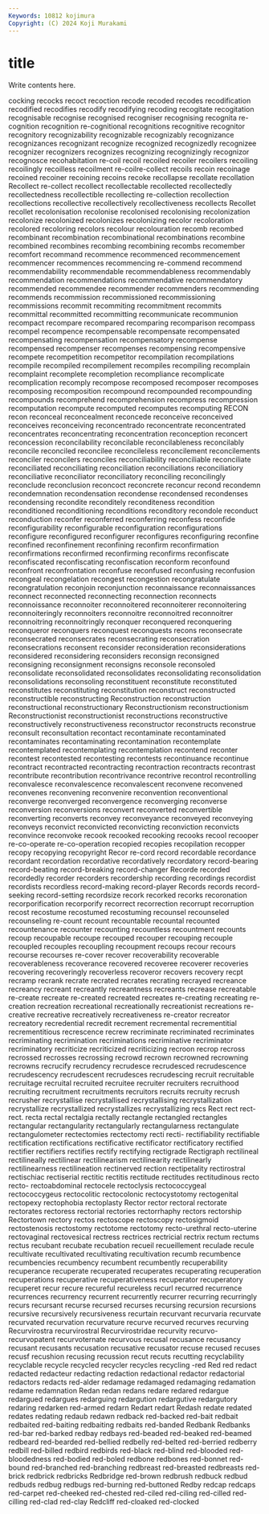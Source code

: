```yaml
---
Keywords: 10812 kojimura
Copyright: (C) 2024 Koji Murakami
---
```


# title

Write contents here.



cocking
recocks recoct recoction recode recoded recodes recodification recodified recodifies recodify
recodifying recoding recogitate recogitation recognisable recognise recognised recogniser recognising recognita
re-cognition recognition re-cognitional recognitions recognitive recognitor recognitory recognizability recognizable recognizably
recognizance recognizances recognizant recognize recognized recognizedly recognizee recognizer recognizers recognizes
recognizing recognizingly recognizor recognosce recohabitation re-coil recoil recoiled recoiler recoilers
recoiling recoilingly recoilless recoilment re-coilre-collect recoils recoin recoinage recoined recoiner
recoining recoins recoke recollapse recollate recollation Recollect re-collect recollect recollectable
recollected recollectedly recollectedness recollectible recollecting re-collection recollection recollections recollective recollectively
recollectiveness recollects Recollet recollet recolonisation recolonise recolonised recolonising recolonization recolonize
recolonized recolonizes recolonizing recolor recoloration recolored recoloring recolors recolour recolouration
recomb recombed recombinant recombination recombinational recombinations recombine recombined recombines recombing
recombining recombs recomember recomfort recommand recommence recommenced recommencement recommencer recommences
recommencing re-commend recommend recommendability recommendable recommendableness recommendably recommendation recommendations recommendative
recommendatory recommended recommendee recommender recommenders recommending recommends recommission recommissioned recommissioning
recommissions recommit recommiting recommitment recommits recommittal recommitted recommitting recommunicate recommunion
recompact recompare recompared recomparing recomparison recompass recompel recompence recompensable recompensate
recompensated recompensating recompensation recompensatory recompense recompensed recompenser recompenses recompensing recompensive
recompete recompetition recompetitor recompilation recompilations recompile recompiled recompilement recompiles recompiling
recomplain recomplaint recomplete recompletion recompliance recomplicate recomplication recomply recompose recomposed
recomposer recomposes recomposing recomposition recompound recompounded recompounding recompounds recomprehend recomprehension
recompress recompression recomputation recompute recomputed recomputes recomputing RECON recon reconceal
reconcealment reconcede reconceive reconceived reconceives reconceiving reconcentrado reconcentrate reconcentrated reconcentrates
reconcentrating reconcentration reconception reconcert reconcession reconcilability reconcilable reconcilableness reconcilably reconcile
reconciled reconcilee reconcileless reconcilement reconcilements reconciler reconcilers reconciles reconciliability reconciliable
reconciliate reconciliated reconciliating reconciliation reconciliations reconciliatiory reconciliative reconciliator reconciliatory reconciling
reconcilingly reconclude reconclusion reconcoct reconcrete reconcur recond recondemn recondemnation recondensation
recondense recondensed recondenses recondensing recondite reconditely reconditeness recondition reconditioned reconditioning
reconditions reconditory recondole reconduct reconduction reconfer reconferred reconferring reconfess reconfide
reconfigurability reconfigurable reconfiguration reconfigurations reconfigure reconfigured reconfigurer reconfigures reconfiguring reconfine
reconfined reconfinement reconfining reconfirm reconfirmation reconfirmations reconfirmed reconfirming reconfirms reconfiscate
reconfiscated reconfiscating reconfiscation reconform reconfound reconfront reconfrontation reconfuse reconfused reconfusing
reconfusion recongeal recongelation recongest recongestion recongratulate recongratulation reconjoin reconjunction reconnaissance
reconnaissances reconnect reconnected reconnecting reconnection reconnects reconnoissance reconnoiter reconnoitered reconnoiterer
reconnoitering reconnoiteringly reconnoiters reconnoitre reconnoitred reconnoitrer reconnoitring reconnoitringly reconquer reconquered
reconquering reconqueror reconquers reconquest reconquests recons reconsecrate reconsecrated reconsecrates reconsecrating
reconsecration reconsecrations reconsent reconsider reconsideration reconsiderations reconsidered reconsidering reconsiders reconsign
reconsigned reconsigning reconsignment reconsigns reconsole reconsoled reconsolidate reconsolidated reconsolidates reconsolidating
reconsolidation reconsolidations reconsoling reconstituent reconstitute reconstituted reconstitutes reconstituting reconstitution reconstruct
reconstructed reconstructible reconstructing Reconstruction reconstruction reconstructional reconstructionary Reconstructionism reconstructionism Reconstructionist
reconstructionist reconstructions reconstructive reconstructively reconstructiveness reconstructor reconstructs reconstrue reconsult reconsultation
recontact recontaminate recontaminated recontaminates recontaminating recontamination recontemplate recontemplated recontemplating recontemplation
recontend reconter recontest recontested recontesting recontests recontinuance recontinue recontract recontracted
recontracting recontraction recontracts recontrast recontribute recontribution recontrivance recontrive recontrol recontrolling
reconvalesce reconvalescence reconvalescent reconvene reconvened reconvenes reconvening reconvenire reconvention reconventional
reconverge reconverged reconvergence reconverging reconverse reconversion reconversions reconvert reconverted reconvertible
reconverting reconverts reconvey reconveyance reconveyed reconveying reconveys reconvict reconvicted reconvicting
reconviction reconvicts reconvince reconvoke recook recooked recooking recooks recool recooper
re-co-operate re-co-operation recopied recopies recopilation recopper recopy recopying recopyright Recor
re-cord record recordable recordance recordant recordation recordative recordatively recordatory record-bearing
record-beating record-breaking record-changer Recorde recorded recordedly recorder recorders recordership recording
recordings recordist recordists recordless record-making record-player Records records record-seeking record-setting
recordsize recork recorked recorks recoronation recorporification recorporify recorrect recorrection recorrupt
recorruption recost recostume recostumed recostuming recounsel recounseled recounseling re-count recount
recountable recountal recounted recountenance recounter recounting recountless recountment recounts recoup
recoupable recoupe recouped recouper recouping recouple recoupled recouples recoupling recoupment
recoups recour recours recourse recourses re-cover recover recoverability recoverable recoverableness
recoverance recovered recoveree recoverer recoveries recovering recoveringly recoverless recoveror recovers
recovery recpt recramp recrank recrate recrated recrates recrating recrayed recreance
recreancy recreant recreantly recreantness recreants recrease recreatable re-create recreate re-created
recreated recreates re-creating recreating re-creation recreation recreational recreationally recreationist recreations
re-creative recreative recreatively recreativeness re-creator recreator recreatory recredential recredit recrement
recremental recrementitial recrementitious recrescence recrew recriminate recriminated recriminates recriminating recrimination
recriminations recriminative recriminator recriminatory recriticize recriticized recriticizing recroon recrop recross
recrossed recrosses recrossing recrowd recrown recrowned recrowning recrowns recrucify recrudency
recrudesce recrudesced recrudescence recrudescency recrudescent recrudesces recrudescing recruit recruitable recruitage
recruital recruited recruitee recruiter recruiters recruithood recruiting recruitment recruitments recruitors
recruits recruity recrush recrusher recrystallise recrystallised recrystallising recrystallization recrystallize recrystallized
recrystallizes recrystallizing recs Rect rect rect- rect. recta rectal rectalgia
rectally rectangle rectangled rectangles rectangular rectangularity rectangularly rectangularness rectangulate rectangulometer
rectectomies rectectomy recti recti- rectifiability rectifiable rectification rectifications rectificative rectificator
rectificatory rectified rectifier rectifiers rectifies rectify rectifying rectigrade Rectigraph rectilineal
rectilineally rectilinear rectilinearism rectilinearity rectilinearly rectilinearness rectilineation rectinerved rection rectipetality
rectirostral rectischiac rectiserial rectitic rectitis rectitude rectitudes rectitudinous recto recto-
rectoabdominal rectocele rectoclysis rectococcygeal rectococcygeus rectocolitic rectocolonic rectocystotomy rectogenital rectopexy
rectophobia rectoplasty Rector rector rectoral rectorate rectorates rectoress rectorial rectories
rectorrhaphy rectors rectorship Rectortown rectory rectos rectoscope rectoscopy rectosigmoid rectostenosis
rectostomy rectotome rectotomy recto-urethral recto-uterine rectovaginal rectovesical rectress rectrices rectricial
rectrix rectum rectums rectus recubant recubate recubation recueil recueillement reculade
recule recultivate recultivated recultivating recultivation recumb recumbence recumbencies recumbency recumbent
recumbently recuperability recuperance recuperate recuperated recuperates recuperating recuperation recuperations recuperative
recuperativeness recuperator recuperatory recuperet recur recure recureful recureless recurl recurred
recurrence recurrences recurrency recurrent recurrently recurrer recurring recurringly recurs recursant
recurse recursed recurses recursing recursion recursions recursive recursively recursiveness recurtain
recurvant recurvaria recurvate recurvated recurvation recurvature recurve recurved recurves recurving
Recurvirostra recurvirostral Recurvirostridae recurvity recurvo- recurvopatent recurvoternate recurvous recusal recusance
recusancy recusant recusants recusation recusative recusator recuse recused recuses recusf
recushion recusing recussion recut recuts recutting recyclability recyclable recycle recycled
recycler recycles recycling -red Red red redact redacted redacteur redacting
redaction redactional redactor redactorial redactors redacts red-alder redamage redamaged redamaging
redamation redame redamnation Redan redan redans redare redared redargue redargued
redargues redarguing redargution redargutive redargutory redaring redarken red-armed redarn Redart
redart Redash redate redated redates redating redaub redawn redback red-backed
red-bait redbait redbaited red-baiting redbaiting redbaits red-banded Redbank Redbanks red-bar
red-barked redbay redbays red-beaded red-beaked red-beamed redbeard red-bearded red-bellied redbelly
red-belted red-berried redberry redbill red-billed redbird redbirds red-black red-blind red-blooded
red-bloodedness red-bodied red-boled redbone redbones red-bonnet red-bound red-branched red-branching redbreast
red-breasted redbreasts red-brick redbrick redbricks Redbridge red-brown redbrush redbuck redbud
redbuds redbug redbugs red-burning red-buttoned Redby redcap redcaps red-carpet red-cheeked
red-chested red-ciled red-ciling red-cilled red-cilling red-clad red-clay Redcliff red-cloaked red-clocked
